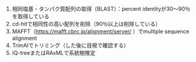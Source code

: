 1. 相同塩基・タンパク質配列の取得（BLAST）：percent identityが30〜90％を取得している
2. cd-hitで相同性の高い配列を削除（90％以上は削除している）
3. MAFFT（https://mafft.cbrc.jp/alignment/server/ ）でmultiple sequence alignment
4. TrimAlでトリミング（した後に目視で確認する）
5. IQ-treeまたはRAxMLで系統樹推定
